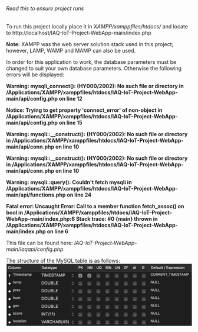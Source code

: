 ###### Read this to ensure project runs

To run this project locally place it in *XAMPP/xamppfiles/htdocs/* and locate to http://localhost/IAQ-IoT-Project-WebApp-main/index.php

**Note:** XAMPP was the web server solution stack used in this project; however, LAMP, WAMP and MAMP can also be used.

In order for this application to work, the database parameters must be changed to suit your own database parameters. Otherwise the following errors will be displayed:

**Warning: mysqli_connect(): (HY000/2002): No such file or directory in /Applications/XAMPP/xamppfiles/htdocs/IAQ-IoT-Project-WebApp-main/api/config.php on line 12**

**Notice: Trying to get property 'connect_error' of non-object in /Applications/XAMPP/xamppfiles/htdocs/IAQ-IoT-Project-WebApp-main/api/config.php on line 15**

**Warning: mysqli::__construct(): (HY000/2002): No such file or directory in /Applications/XAMPP/xamppfiles/htdocs/IAQ-IoT-Project-WebApp-main/api/conn.php on line 10**

**Warning: mysqli::__construct(): (HY000/2002): No such file or directory in /Applications/XAMPP/xamppfiles/htdocs/IAQ-IoT-Project-WebApp-main/api/conn.php on line 10**

**Warning: mysqli::query(): Couldn't fetch mysqli in /Applications/XAMPP/xamppfiles/htdocs/IAQ-IoT-Project-WebApp-main/api/functions.php on line 24**

**Fatal error: Uncaught Error: Call to a member function fetch_assoc() on bool in /Applications/XAMPP/xamppfiles/htdocs/IAQ-IoT-Project-WebApp-main/index.php:6 Stack trace: #0 {main} thrown in /Applications/XAMPP/xamppfiles/htdocs/IAQ-IoT-Project-WebApp-main/index.php on line 6**

This file can be found here:
*IAQ-IoT-Project-WebApp-main/iaqapi/config.php*

The structure of the MySQL table is as follows:
![Table Structure](https://github.com/DylanWall96/IAQ-IoT-Project-WebApp-main/blob/main/img/tableStructure.png?raw=true)
